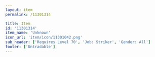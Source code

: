 ```yaml
---
layout: item
permalink: /11301314

title: Item
id: '11301314'
item_name: 'Unknown'
icon_url: 'item/icon/11301042.png'
sub_header: ['Requires Level 70', 'Job: Striker', 'Gender: All']
footer: ['Untradable']
---
```

